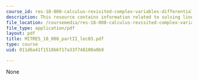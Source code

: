 ```yaml
---
course_id: res-18-008-calculus-revisited-complex-variables-differential-equations-and-linear-algebra-fall-2011
description: This resource contains information related to solving linear equations.
file_location: /coursemedia/res-18-008-calculus-revisited-complex-variables-differential-equations-and-linear-algebra-fall-2011/011d6a41f1518b6f17a33f748100a0b9_MITRES_18_008_partII_lec03.pdf
file_type: application/pdf
layout: pdf
title: MITRES_18_008_partII_lec03.pdf
type: course
uid: 011d6a41f1518b6f17a33f748100a0b9

---
```

None